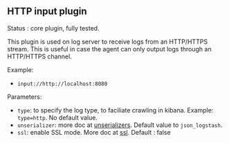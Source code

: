 HTTP input plugin
---

Status : core plugin, fully tested.

This plugin is used on log server to receive logs from an HTTP/HTTPS stream. This is useful
in case the agent can only output logs through an HTTP/HTTPS channel.

Example:

* ``input://http://localhost:8080``

Parameters:

* ``type``: to specify the log type, to faciliate crawling in kibana. Example: ``type=http``. No default value.
* ``unserializer``: more doc at [unserializers](unserializers.md). Default value to ``json_logstash``.
* ``ssl``: enable SSL mode. More doc at [ssl](../ssl.md). Default : false
